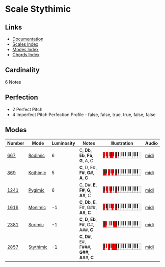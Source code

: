 # Scale Stythimic

## Links

- [Documentation](README.md)
- [Scales Index](Scales.md)
- [Modes Index](Modes.md)
- [Chords Index](Chords.md)

## Cardinality

6 Notes

## Perfection

- 2 Perfect Pitch
- 4 Imperfect Pitch
Perfection Profile - false, false, true, true, false, false

## Modes

| Number | Mode | Luminosity | Notes | Illustration | Audio |
|--------|------|------------|-------|--------------|-------|
| [667](https://ianring.com/musictheory/scales/667) | [Rodimic](ModeRodimic.md) | 6 | C, **Db**, **Eb**, **Fb**, **G**, A, C | ![CNaturalRodimic](ModeCNaturalRodimic.png) | [midi](https://github.com/edipermadi/music/blob/main/docs/ModeCNaturalRodimic.mid?raw=true) | 
| [869](https://ianring.com/musictheory/scales/869) | [Kothimic](ModeKothimic.md) | 5 | **C**, D, E#, **F#**, **G#**, **A**, **C** | ![CNaturalKothimic](ModeCNaturalKothimic.png) | [midi](https://github.com/edipermadi/music/blob/main/docs/ModeCNaturalKothimic.mid?raw=true) | 
| [1241](https://ianring.com/musictheory/scales/1241) | [Pygimic](ModePygimic.md) | 6 | C, D#, **E**, **F#**, **G**, **A#**, C | ![CNaturalPygimic](ModeCNaturalPygimic.png) | [midi](https://github.com/edipermadi/music/blob/main/docs/ModeCNaturalPygimic.mid?raw=true) | 
| [1619](https://ianring.com/musictheory/scales/1619) | [Monimic](ModeMonimic.md) | -1 | **C**, **Db**, **E**, F#, G##, **A#**, **C** | ![CNaturalMonimic](ModeCNaturalMonimic.png) | [midi](https://github.com/edipermadi/music/blob/main/docs/ModeCNaturalMonimic.mid?raw=true) | 
| [2381](https://ianring.com/musictheory/scales/2381) | [Sorimic](ModeSorimic.md) | -1 | **C**, **D**, **Eb**, **F#**, G#, A##, **C** | ![CNaturalSorimic](ModeCNaturalSorimic.png) | [midi](https://github.com/edipermadi/music/blob/main/docs/ModeCNaturalSorimic.mid?raw=true) | 
| [2857](https://ianring.com/musictheory/scales/2857) | [Stythimic](ModeStythimic.md) | -1 | **C**, **D#**, E#, F###, **G##**, **A##**, **C** | ![CNaturalStythimic](ModeCNaturalStythimic.png) | [midi](https://github.com/edipermadi/music/blob/main/docs/ModeCNaturalStythimic.mid?raw=true) | 
